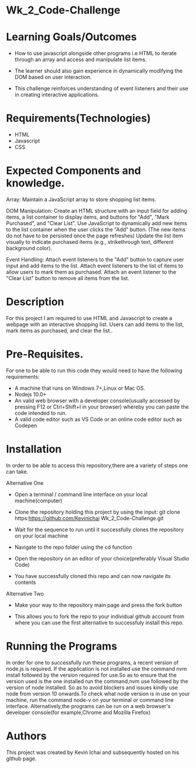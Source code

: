 # Wk_2_Code-Challenge
# Learning Goals/Outcomes
- How to use javascript alongside other programs i.e HTML to iterate through an array and access and manipulate list items.

- The learner should also gain experience in dynamically modifying the DOM based on user interaction.

- This challenge reinforces understanding of event listeners and their use in creating interactive applications.
 

# Requirements(Technologies)
- HTML
- Javascript
- CSS

# Expected Components and knowledge.
Array: Maintain a JavaScript array to store shopping list items.

DOM Manipulation:
Create an HTML structure with an input field for adding items, a list container to display items, and buttons for "Add", "Mark Purchased", and "Clear List".
Use JavaScript to dynamically add new items to the list container when the user clicks the "Add" button. (The new items do not have to be persisted once the page refreshes)
Update the list item visually to indicate purchased items (e.g., strikethrough text, different background color).

Event Handling:
Attach event listeners to the "Add" button to capture user input and add items to the list.
Attach event listeners to the list of items to allow users to mark them as purchased.
Attach an event listener to the "Clear List" button to remove all items from the list.




# Description
For this project I am required to use HTML and Javascript to create a webpage with an interactive shopping list. Users can add items to the list, mark items as purchased, and clear the list..

# Pre-Requisites.
For one to be able to run this code they would need to have the following requirements:
- A machine that runs on Windows 7+,Linux or Mac OS.
- Nodejs 10.0+
- An valid web browser with a developer console(usually accessed by pressing F12 or Ctrl+Shift+I in your browser) whereby you can paste the code intended to run.
- A valid code editor such as VS Code or an online code editor such as Codepen

# Installation
In order to be able to access this repository,there are a variety of steps one can take.

Alternative One

- Open a terminal / command line interface on your local machine(computer)

- Clone the repository holding this project by using the input:
 git clone https:https://github.com/Kevinichai Wk_2_Code-Challenge.git

- Wait for the sequence to run until it successfully clones the repository on your local machine

- Navigate to the repo folder using the cd function

- Open the repository on an editor of your choice(preferably Visual Studio Code)

- You have successfully cloned this repo and can now navigate its contents

Alternative Two
- Make your way to the repository main page and press the fork button

- This allows you to fork the repo to your individual github account from where you can use the first alternative to successfuly install this repo.

# Running the Programs
In order for one to successfully run these programs, a recent version of node.js is required.
If the application is not installed use the command nvm install followed by the version required for use.So as to ensure that the version used is the one installed run the command,nvm use followed by the version of node installed.
So as to avoid blockers and issues kindly use node from version 10 onwards.To check what node version is in use on your machine, run the command node-v on your terminal or command line interface.
Alternatively,the programs can be run on a web browser's developer console(for example,Chrome and Mozilla Firefox)

# Authors
This project was created by Kevin Ichai and subsequently hosted on his github page.